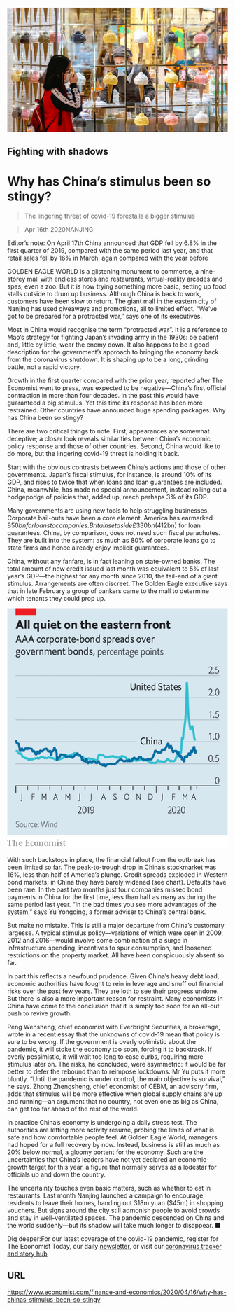 ![](./images/20200418_FNP001_0.jpg)

## Fighting with shadows

# Why has China’s stimulus been so stingy?

> The lingering threat of covid-19 forestalls a bigger stimulus

> Apr 16th 2020NANJING

Editor’s note: On April 17th China announced that GDP fell by 6.8% in the first quarter of 2019, compared with the same period last year, and that retail sales fell by 16% in March, again compared with the year before

GOLDEN EAGLE WORLD is a glistening monument to commerce, a nine-storey mall with endless stores and restaurants, virtual-reality arcades and spas, even a zoo. But it is now trying something more basic, setting up food stalls outside to drum up business. Although China is back to work, customers have been slow to return. The giant mall in the eastern city of Nanjing has used giveaways and promotions, all to limited effect. “We’ve got to be prepared for a protracted war,” says one of its executives.

Most in China would recognise the term “protracted war”. It is a reference to Mao’s strategy for fighting Japan’s invading army in the 1930s: be patient and, little by little, wear the enemy down. It also happens to be a good description for the government’s approach to bringing the economy back from the coronavirus shutdown. It is shaping up to be a long, grinding battle, not a rapid victory.

Growth in the first quarter compared with the prior year, reported after The Economist went to press, was expected to be negative—China’s first official contraction in more than four decades. In the past this would have guaranteed a big stimulus. Yet this time its response has been more restrained. Other countries have announced huge spending packages. Why has China been so stingy?

There are two critical things to note. First, appearances are somewhat deceptive; a closer look reveals similarities between China’s economic policy response and those of other countries. Second, China would like to do more, but the lingering covid-19 threat is holding it back.

Start with the obvious contrasts between China’s actions and those of other governments. Japan’s fiscal stimulus, for instance, is around 10% of its GDP, and rises to twice that when loans and loan guarantees are included. China, meanwhile, has made no special announcement, instead rolling out a hodgepodge of policies that, added up, reach perhaps 3% of its GDP.

Many governments are using new tools to help struggling businesses. Corporate bail-outs have been a core element. America has earmarked $850bn for loans to companies. Britain set aside £330bn ($412bn) for loan guarantees. China, by comparison, does not need such fiscal parachutes. They are built into the system: as much as 80% of corporate loans go to state firms and hence already enjoy implicit guarantees.

China, without any fanfare, is in fact leaning on state-owned banks. The total amount of new credit issued last month was equivalent to 5% of last year’s GDP—the highest for any month since 2010, the tail-end of a giant stimulus. Arrangements are often discreet. The Golden Eagle executive says that in late February a group of bankers came to the mall to determine which tenants they could prop up.

![](./images/20200418_FNC241.png)

With such backstops in place, the financial fallout from the outbreak has been limited so far. The peak-to-trough drop in China’s stockmarket was 16%, less than half of America’s plunge. Credit spreads exploded in Western bond markets; in China they have barely widened (see chart). Defaults have been rare. In the past two months just four companies missed bond payments in China for the first time, less than half as many as during the same period last year. “In the bad times you see more advantages of the system,” says Yu Yongding, a former adviser to China’s central bank.

But make no mistake. This is still a major departure from China’s customary largesse. A typical stimulus policy—variations of which were seen in 2009, 2012 and 2016—would involve some combination of a surge in infrastructure spending, incentives to spur consumption, and loosened restrictions on the property market. All have been conspicuously absent so far.

In part this reflects a newfound prudence. Given China’s heavy debt load, economic authorities have fought to rein in leverage and snuff out financial risks over the past few years. They are loth to see their progress undone. But there is also a more important reason for restraint. Many economists in China have come to the conclusion that it is simply too soon for an all-out push to revive growth.

Peng Wensheng, chief economist with Everbright Securities, a brokerage, wrote in a recent essay that the unknowns of covid-19 mean that policy is sure to be wrong. If the government is overly optimistic about the pandemic, it will stoke the economy too soon, forcing it to backtrack. If overly pessimistic, it will wait too long to ease curbs, requiring more stimulus later on. The risks, he concluded, were asymmetric: it would be far better to defer the rebound than to reimpose lockdowns. Mr Yu puts it more bluntly. “Until the pandemic is under control, the main objective is survival,” he says. Zhong Zhengsheng, chief economist of CEBM, an advisory firm, adds that stimulus will be more effective when global supply chains are up and running—an argument that no country, not even one as big as China, can get too far ahead of the rest of the world.

In practice China’s economy is undergoing a daily stress test. The authorities are letting more activity resume, probing the limits of what is safe and how comfortable people feel. At Golden Eagle World, managers had hoped for a full recovery by now. Instead, business is still as much as 20% below normal, a gloomy portent for the economy. Such are the uncertainties that China’s leaders have not yet declared an economic-growth target for this year, a figure that normally serves as a lodestar for officials up and down the country.

The uncertainty touches even basic matters, such as whether to eat in restaurants. Last month Nanjing launched a campaign to encourage residents to leave their homes, handing out 318m yuan ($45m) in shopping vouchers. But signs around the city still admonish people to avoid crowds and stay in well-ventilated spaces. The pandemic descended on China and the world suddenly—but its shadow will take much longer to disappear. ■

Dig deeper:For our latest coverage of the covid-19 pandemic, register for The Economist Today, our daily [newsletter](https://www.economist.com//newslettersignup), or visit our [coronavirus tracker and story hub](https://www.economist.com//coronavirus)

## URL

https://www.economist.com/finance-and-economics/2020/04/16/why-has-chinas-stimulus-been-so-stingy
